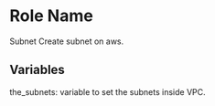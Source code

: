 Role Name
=========
Subnet 
Create subnet on aws.

Variables
---------
the_subnets: variable to set the subnets inside VPC.
